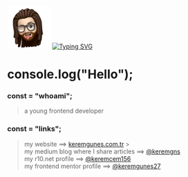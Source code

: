 ![](keremgns.png)
[![Typing SVG](https://readme-typing-svg.demolab.com?font=Fira+Code&pause=1000&width=435&lines=I'am+Full-Stack+Web+Developer;I'am+Computer+Engineer)](https://git.io/typing-svg)

# console.log("Hello");



### const = "whoami";

> a young frontend developer



### const = "links";

> my website ==> [keremgunes.com.tr](https://keremgunes.com.tr) > <br>
> my medium blog where I share articles ==> [@keremgns](https://medium.com/@keremgns) <br>
> my r10.net profile ==> [@keremcem156](https://www.r10.net/profil/112590-keremcem156.html) <br>
> my frontend mentor profile ==> [@keremgunes27](https://www.frontendmentor.io/profile/keremgunes27) <br>
